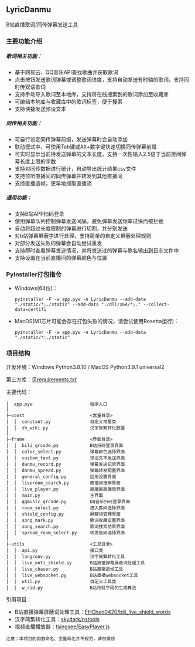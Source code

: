 ## LyricDanmu
B站直播歌词/同传弹幕发送工具

### 主要功能介绍
##### 歌词相关功能：
+ 基于网易云、QQ音乐API查找歌曲并获取歌词
+ 点击按钮发送歌词弹幕或调整歌词进度，支持自动发送有时轴的歌词，支持同时传双语歌词
+ 支持手动导入歌词至本地库，支持将在线搜索到的歌词添加至收藏库
+ 可编辑本地库与收藏库中的歌词标签，便于搜索
+ 支持快捷发送预设文本
##### 同传相关功能：
+ 可自行设定同传弹幕前缀，发送弹幕时会自动添加
+ 联动模式中，可使用Tab键或Alt+数字键快速切换同传弹幕前缀
+ 可实时显示当前待发送弹幕的文本长度，支持一次性输入2.5倍于当前房间弹幕长度上限的字数
+ 支持对同传数据进行统计，自动导出统计结果csv文件
+ 支持监听直播间的同传弹幕并转发到其他直播间
+ 支持直播追帧，更早地抓取直播流
##### 通用功能：
+ 支持B站APP扫码登录
+ 使用弹幕队列控制弹幕发送间隔，避免弹幕发送频率过快而被拦截
+ 自动将超过长度限制的弹幕进行切割，并分别发送
+ 对b站弹幕屏蔽字进行处理，支持简单的自定义屏蔽处理规则
+ 对部分发送失败的弹幕会自动尝试重发
+ 支持即时查看弹幕发送情况，并将发送过的弹幕与歌名输出到日志文件中
+ 支持设置在当前直播间的弹幕颜色与位置

### Pyinstaller打包指令
+ Windows(64位)：

    ```pyinstaller -F -w app.pyw -n LyricDanmu --add-data "./static/*;./static" --add-data "./dll/x64/*;." --collect-data=certifi```

+ MacOS(M1芯片可能会存在打包失败的情况，请尝试使用Rosetta运行)：

    ```pyinstaller -F -w app.pyw -n LyricDanmu --add-data "./static/*:./static"```

### 项目结构
开发环境：Windows Python3.8.10 / MacOS Python3.9.1 universal2

第三方库：见[requirements.txt](https://github.com/FHChen0420/LyricDanmu/blob/main/requirements.txt)

主要代码：

```
│  app.pyw                      程序入口
│          
├─const                         <常量目录>
│  │  constant.py               自定义常量类
│  │  zh_wiki.py                汉字简繁转化数据
│          
├─frame                         <界面目录>
│  │  bili_qrcode.py            B站扫码登录界面
│  │  color_select.py           弹幕颜色选择界面
│  │  custom_text.py            预设文本发送界面
│  │  danmu_record.py           弹幕发送记录界面
│  │  danmu_spread.py           弹幕转发配置界面
│  │  general_config.py         应用设置界面
│  │  liveroom_search.py        直播间搜索界面
│  │  live_player.py            直播画面播放界面
│  │  main.py                   主界面
│  │  qqmusic_qrcode.py         QQ音乐扫码登录界面
│  │  room_select.py            进入房间选择界面
│  │  shield_config.py          屏蔽词管理界面
│  │  song_mark.py              歌词收藏设置界面
│  │  song_search.py            歌词搜索结果界面
│  │  spread_room_select.py     转发房间选择界面
│      
├─utils                         <工具目录>
│  │  api.py                    接口类
│  │  langconv.py               汉字简繁转化工具
│  │  live_anti_shield.py       B站直播弹幕屏蔽词处理工具
│  │  live_chaser.py            B站直播追帧工具
│  │  live_websocket.py         B站直播websocket工具
│  │  util.py                   自定义工具类
│  │  w_rid.py                  B站校验字段的生成算法
```

引用项目：

+ B站直播弹幕屏蔽词处理工具：[FHChen0420/bili_live_shield_words](https://github.com/FHChen0420/bili_live_shield_words)
+ 汉字简繁转化工具：[skydark/nstools](https://github.com/skydark/nstools)
+ 视频直播播放器：[tsingsee/EasyPlayer.js](https://github.com/tsingsee/EasyPlayer.js)

```注意：本项目的函数命名、变量命名并不规范，请勿模仿```

